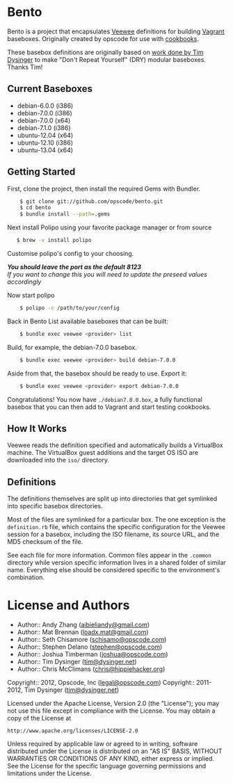 # Bento 

Bento is a project that encapsulates
[Veewee](https://github.com/jedi4ever/veewee/) definitions for
building [Vagrant](http://vagrantup.com) baseboxes. Originally created by opscode for use with [cookbooks](http://community.opscode.com/users/Opscode).

These basebox definitions are originally based on
[work done by Tim Dysinger](https://github.com/dysinger/basebox) to
make "Don't Repeat Yourself" (DRY) modular baseboxes. Thanks Tim!

## Current Baseboxes

* debian-6.0.0 (i386)
* debian-7.0.0 (i386)
* debian-7.0.0 (x64)
* debian-7.1.0 (i386)
* ubuntu-12.04 (x64)
* ubuntu-12.10 (i386)
* ubuntu-13.04 (x64)

## Getting Started

First, clone the project, then install the required Gems with Bundler.
```bash
    $ git clone git://github.com/opscode/bento.git
    $ cd bento
    $ bundle install --path=.gems
```

Next install Polipo using your favorite package manager or from source
```bash
   $ brew -v install polipo
```

Customise polipo's config to your choosing. 

**_You should leave the port as the default 8123_**
<br /><em>If you want to change this you will need to update the preseed values accordingly</em>


Now start polipo
```bash
    $ polipo -c /path/to/your/config
```

Back in Bento
List available baseboxes that can be built:
```bash
    $ bundle exec veewee <provider> list
```

Build, for example, the debian-7.0.0 basebox.
```bash
    $ bundle exec veewee <provider> build debian-7.0.0
```

Aside from that, the basebox should be ready to use. Export it:
```bash
    $ bundle exec veewee <provider> export debian-7.0.0
```

Congratulations! You now have `./debian7.0.0.box`, a fully functional
basebox that you can then add to Vagrant and start testing cookbooks.

## How It Works

Veewee reads the definition specified and automatically builds a
VirtualBox machine. The VirtualBox guest additions and the target OS
ISO are downloaded into the `iso/` directory.

## Definitions

The definitions themselves are split up into directories that get
symlinked into specific basebox directories.

Most of the files are symlinked for a particular box. The one
exception is the `definition.rb` file, which contains the specific
configuration for the Veewee session for a basebox, including the ISO
filename, its source URL, and the MD5 checksum of the file.

See each file for more information.
Common files appear in the `.common` directory while version specific information lives in a shared folder of similar name.
Everything else should be considered specific to the environment's combination.


License and Authors
===================

- Author:: Andy Zhang (aibieliandy@gmail.com)
- Author:: Mat Brennan (loadx.mat@gmail.com)
- Author:: Seth Chisamore (<schisamo@opscode.com>)
- Author:: Stephen Delano (<stephen@opscode.com>)
- Author:: Joshua Timberman (<joshua@opscode.com>)
- Author:: Tim Dysinger (<tim@dysinger.net>)
- Author:: Chris McClimans (<chris@hippiehacker.org>)

Copyright:: 2012, Opscode, Inc (<legal@opscode.com>)
Copyright:: 2011-2012, Tim Dysinger (<tim@dysinger.net>)

Licensed under the Apache License, Version 2.0 (the "License");
you may not use this file except in compliance with the License.
You may obtain a copy of the License at

    http://www.apache.org/licenses/LICENSE-2.0

Unless required by applicable law or agreed to in writing, software
distributed under the License is distributed on an "AS IS" BASIS,
WITHOUT WARRANTIES OR CONDITIONS OF ANY KIND, either express or implied.
See the License for the specific language governing permissions and
limitations under the License.
